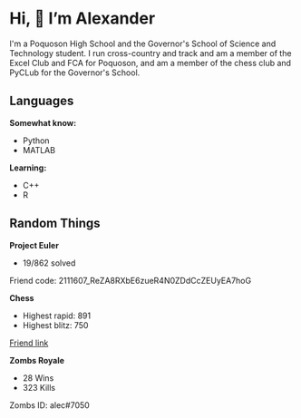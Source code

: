 # Hi, 👋 I’m Alexander

I'm a Poquoson High School and the Governor's School of Science and Technology student. I run cross-country and track and am a member of the Excel Club and FCA for Poquoson, and am a member of the chess club and PyCLub for the Governor's School.

## Languages

**Somewhat know:**
- Python
- MATLAB
  
**Learning:**
- C++
- R

## Random Things

**Project Euler**
- 19/862 solved

Friend code: 2111607_ReZA8RXbE6zueR4N0ZDdCcZEUyEA7hoG

**Chess**
- Highest rapid: 891
- Highest blitz: 750

[Friend link](https://friend.chess.com/VHD4H)

**Zombs Royale**  
- 28 Wins
- 323 Kills

Zombs ID: alec#7050
